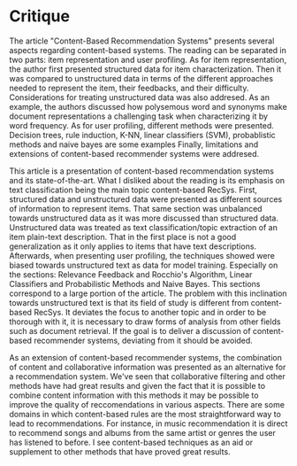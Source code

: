 # Critique

The article "Content-Based Recommendation Systems" presents several aspects regarding content-based systems. The reading can be separated in two parts: item representation and user profiling. As for item representation, the author first presented structured data for item characterization. Then it was compared to unstructured data in terms of the different approaches needed to represent the item, their feedbacks, and their difficulty. Considerations for treating unstructured data was also addresed. As an example, the authors discussed how polysemous word and synonyms make document representations a challenging task when characterizing it by word frequency.
As for user profiling, different methods were presented. Decision trees, rule induction, K-NN, linear classifiers (SVM), probablistic methods and naive bayes are some examples Finally, limitations and extensions of content-based recommender systems were addresed.

This article is a presentation of content-based recommendation systems and its state-of-the-art. What I disliked about the reading is its emphasis on text classification being the main topic content-based RecSys. First, structured data and unstructured data were presented as different sources of information to represent items. That same section was unbalanced towards unstructured data as it was more discussed than structured data. Unstructured data was treated as text classification/topic extraction of an item plain-text description. That in the first place is not a good generalization as it only applies to items that have text descriptions. Afterwards, when presenting user profiling, the techniques showed were biased towards unstructured text as data for model training. Especially on the sections: Relevance Feedback and Rocchio's Algorithm, Linear Classifiers and Probabilistic Methods and Naive Bayes. This sections correspond to a large portion of the article. The problem with this inclination towards unstructured text is that its field of study is different from content-based RecSys. It deviates the focus to another topic and in order to be thorough with it, it is necessary to draw forms of analysis from other fields such as document retrieval. If the goal is to deliver a discussion of content-based recommender systems, deviating from it should be avoided.

As an extension of content-based recommender systems, the combination of content and collaborative information was presented as an alternative for a recommendation system. We've seen that collaborative filtering and other methods have had great results and given the fact that it is possible to combine content information with this methods it may be possible to improve the quality of reccomendations in various aspects. There are some domains in which content-based rules are the most straightforward way to lead to recommendations. For instance, in music recommendation it is direct to recommend songs and albums from the same artist or genres the user has listened to before. I see content-based techniques as an aid or supplement to other methods that have proved great results.
